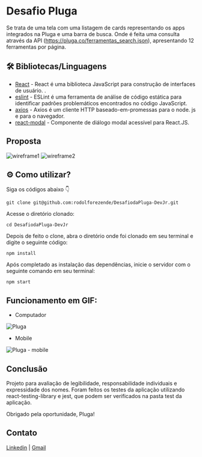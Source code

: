 # Desafio Pluga

Se trata de uma tela com uma listagem de cards representando os apps integrados na Pluga e uma barra de busca. Onde é feita uma consulta através da API (https://pluga.co/ferramentas_search.json), apresentando 12 ferramentas por página.


## 🛠️ Bibliotecas/Linguagens
* [React](https://pt-br.reactjs.org/docs/getting-started.html) - React é uma biblioteca JavaScript para construção de interfaces de usuário. .
* [eslint](https://eslint.org/) - ESLint é uma ferramenta de análise de código estática para identificar padrões problemáticos encontrados no código JavaScript.
* [axios](https://axios-http.com/docs/intro) - Axios é um cliente HTTP baseado-em-promessas para o node. js e para o navegador.
* [react-modal](https://www.npmjs.com/package/react-modal) - Componente de diálogo modal acessível para React.JS.

## Proposta

![wireframe1](https://user-images.githubusercontent.com/8314971/147878155-4a436152-d037-4eb5-88e6-15fa1de8c686.png)
![wireframe2](https://user-images.githubusercontent.com/8314971/147878161-02e4f7b2-0f54-4370-8e61-b244f823de56.png)


## ⚙️ Como utilizar?

Siga os códigos abaixo 👇 

```
git clone git@github.com:rodolforezende/DesafiodaPluga-DevJr.git
```

Acesse o diretório clonado:

```
cd DesafiodaPluga-DevJr
```

Depois de feito o clone, abra o diretório onde foi clonado em seu terminal e digite o seguinte código:

```
npm install
```

Após completado as instalação das dependências, inicie o servidor com o seguinte comando em seu terminal:

```
npm start
```
## Funcionamento em GIF:

- Computador

![Pluga](https://user-images.githubusercontent.com/8314971/147878724-726a3c64-cc55-46f3-ab7a-1c2cd5155d34.gif)

- Mobile

![Pluga - mobile](https://user-images.githubusercontent.com/8314971/147878729-cf9ddb98-1925-451b-909f-af577167f9e1.gif)
  
## Conclusão

Projeto para avaliação de legibilidade, responsabilidade individuais e expressidade dos nomes. 
Foram feitos os testes da aplicação utilizando react-testing-library e jest, que podem ser verificados na pasta test da aplicação.

Obrigado pela oportunidade, Pluga!

## Contato

<a href="https://www.linkedin.com/in/rodolfo-rezende/">Linkedin</a> | <a href="mailto:rodolforrcont@gmail.com">Gmail</a>
